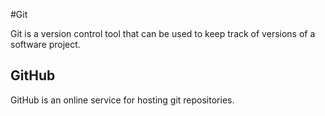 #Git

Git is a version control tool that can be used to keep track of versions of a software project.

## GitHub

GitHub is an online service for hosting git repositories.

